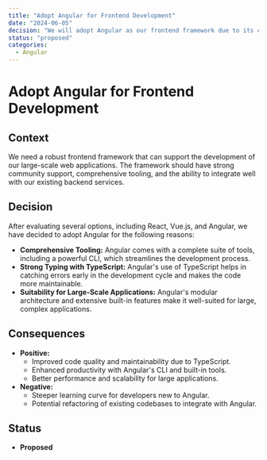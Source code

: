 ```yaml
---
title: "Adopt Angular for Frontend Development"
date: "2024-06-05"
decision: "We will adopt Angular as our frontend framework due to its comprehensive tooling, strong typing with TypeScript, and suitability for building large-scale applications."
status: "proposed"
categories:
  - Angular
---
```


# Adopt Angular for Frontend Development

## Context

We need a robust frontend framework that can support the development of our large-scale web applications. The framework should have strong community support, comprehensive tooling, and the ability to integrate well with our existing backend services.

## Decision

After evaluating several options, including React, Vue.js, and Angular, we have decided to adopt Angular for the following reasons:

- **Comprehensive Tooling:** Angular comes with a complete suite of tools, including a powerful CLI, which streamlines the development process.
- **Strong Typing with TypeScript:** Angular's use of TypeScript helps in catching errors early in the development cycle and makes the code more maintainable.
- **Suitability for Large-Scale Applications:** Angular's modular architecture and extensive built-in features make it well-suited for large, complex applications.

## Consequences

- **Positive:**
  - Improved code quality and maintainability due to TypeScript.
  - Enhanced productivity with Angular's CLI and built-in tools.
  - Better performance and scalability for large applications.
- **Negative:**
  - Steeper learning curve for developers new to Angular.
  - Potential refactoring of existing codebases to integrate with Angular.

## Status

- **Proposed**

